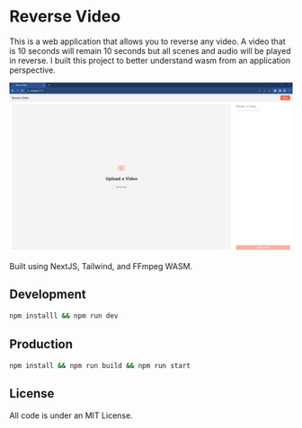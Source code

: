 # Reverse Video
This is a web application that allows you to reverse any video. A video that is 10 seconds will remain 10 seconds but all scenes and audio will be played in reverse. I built this project to better understand wasm from an application perspective. 

![Homepage Image](./public/homepage.png)

Built using NextJS, Tailwind, and FFmpeg WASM. 

## Development 
```bash
npm installl && npm run dev
```

## Production

```bash
npm install && npm run build && npm run start
```

## License
All code is under an MIT License.